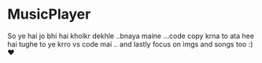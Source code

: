 # MusicPlayer

So ye hai jo bhi hai kholkr dekhle ..bnaya maine ...code copy krna to ata hee hai tughe to ye krro vs code mai ..
and lastly focus on imgs and songs too :)❤️

